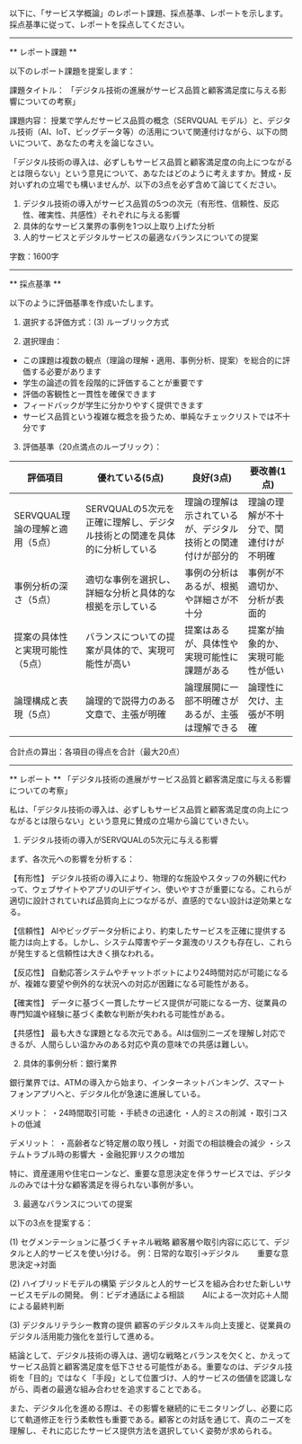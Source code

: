 以下に、「サービス学概論」のレポート課題、採点基準、レポートを示します。採点基準に従って、レポートを採点してください。

---------------------------------------
** レポート課題 **

以下のレポート課題を提案します：

課題タイトル：
「デジタル技術の進展がサービス品質と顧客満足度に与える影響についての考察」

課題内容：
授業で学んだサービス品質の概念（SERVQUAL モデル）と、デジタル技術（AI、IoT、ビッグデータ等）の活用について関連付けながら、以下の問いについて、あなたの考えを論じなさい。

「デジタル技術の導入は、必ずしもサービス品質と顧客満足度の向上につながるとは限らない」という意見について、あなたはどのように考えますか。賛成・反対いずれの立場でも構いませんが、以下の3点を必ず含めて論じてください。

1. デジタル技術の導入がサービス品質の5つの次元（有形性、信頼性、反応性、確実性、共感性）それぞれに与える影響
2. 具体的なサービス業界の事例を1つ以上取り上げた分析
3. 人的サービスとデジタルサービスの最適なバランスについての提案

字数：1600字

---------------------------------------
** 採点基準 **

以下のように評価基準を作成いたします。

1. 選択する評価方式：(3) ルーブリック方式

2. 選択理由：
- この課題は複数の観点（理論の理解・適用、事例分析、提案）を総合的に評価する必要があります
- 学生の論述の質を段階的に評価することが重要です
- 評価の客観性と一貫性を確保できます
- フィードバックが学生に分かりやすく提供できます
- サービス品質という複雑な概念を扱うため、単純なチェックリストでは不十分です

3. 評価基準（20点満点のルーブリック）：

| 評価項目 | 優れている(5点) | 良好(3点) | 要改善(1点) |
|---------|---------------|----------|-----------|
| SERVQUAL理論の理解と適用（5点） | SERVQUALの5次元を正確に理解し、デジタル技術との関連を具体的に分析している | 理論の理解は示されているが、デジタル技術との関連付けが部分的 | 理論の理解が不十分で、関連付けが不明確 |
| 事例分析の深さ（5点） | 適切な事例を選択し、詳細な分析と具体的な根拠を示している | 事例の分析はあるが、根拠や詳細さが不十分 | 事例が不適切か、分析が表面的 |
| 提案の具体性と実現可能性（5点） | バランスについての提案が具体的で、実現可能性が高い | 提案はあるが、具体性や実現可能性に課題がある | 提案が抽象的か、実現可能性が低い |
| 論理構成と表現（5点） | 論理的で説得力のある文章で、主張が明確 | 論理展開に一部不明確さがあるが、主張は理解できる | 論理性に欠け、主張が不明確 |

合計点の算出：各項目の得点を合計（最大20点）

---------------------------------------
** レポート **
「デジタル技術の進展がサービス品質と顧客満足度に与える影響についての考察」

私は、「デジタル技術の導入は、必ずしもサービス品質と顧客満足度の向上につながるとは限らない」という意見に賛成の立場から論じていきたい。

1. デジタル技術の導入がSERVQUALの5次元に与える影響

まず、各次元への影響を分析する：

【有形性】
デジタル技術の導入により、物理的な施設やスタッフの外観に代わって、ウェブサイトやアプリのUIデザイン、使いやすさが重要になる。これらが適切に設計されていれば品質向上につながるが、直感的でない設計は逆効果となる。

【信頼性】
AIやビッグデータ分析により、約束したサービスを正確に提供する能力は向上する。しかし、システム障害やデータ漏洩のリスクも存在し、これらが発生すると信頼性は大きく損なわれる。

【反応性】
自動応答システムやチャットボットにより24時間対応が可能になるが、複雑な要望や例外的な状況への対応が困難になる可能性がある。

【確実性】
データに基づく一貫したサービス提供が可能になる一方、従業員の専門知識や経験に基づく柔軟な判断が失われる可能性がある。

【共感性】
最も大きな課題となる次元である。AIは個別ニーズを理解し対応できるが、人間らしい温かみのある対応や真の意味での共感は難しい。

2. 具体的事例分析：銀行業界

銀行業界では、ATMの導入から始まり、インターネットバンキング、スマートフォンアプリへと、デジタル化が急速に進展している。

メリット：
・24時間取引可能
・手続きの迅速化
・人的ミスの削減
・取引コストの低減

デメリット：
・高齢者など特定層の取り残し
・対面での相談機会の減少
・システムトラブル時の影響大
・金融犯罪リスクの増加

特に、資産運用や住宅ローンなど、重要な意思決定を伴うサービスでは、デジタルのみでは十分な顧客満足を得られない事例が多い。

3. 最適なバランスについての提案

以下の3点を提案する：

(1) セグメンテーションに基づくチャネル戦略
顧客層や取引内容に応じて、デジタルと人的サービスを使い分ける。
例：日常的な取引→デジタル
　　重要な意思決定→対面

(2) ハイブリッドモデルの構築
デジタルと人的サービスを組み合わせた新しいサービスモデルの開発。
例：ビデオ通話による相談
　　AIによる一次対応＋人間による最終判断

(3) デジタルリテラシー教育の提供
顧客のデジタルスキル向上支援と、従業員のデジタル活用能力強化を並行して進める。

結論として、デジタル技術の導入は、適切な戦略とバランスを欠くと、かえってサービス品質と顧客満足度を低下させる可能性がある。重要なのは、デジタル技術を「目的」ではなく「手段」として位置づけ、人的サービスの価値を認識しながら、両者の最適な組み合わせを追求することである。

また、デジタル化を進める際は、その影響を継続的にモニタリングし、必要に応じて軌道修正を行う柔軟性も重要である。顧客との対話を通じて、真のニーズを理解し、それに応じたサービス提供方法を選択していく姿勢が求められる。

